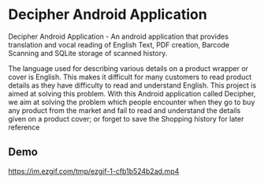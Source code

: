 
# Decipher Android Application

Decipher Android Application - An android application that provides translation and vocal reading 
of English Text, PDF creation, Barcode Scanning and SQLite storage of scanned history.

The language used for describing various details on a product wrapper or cover is English. This makes it difficult for many customers to read product details as they have difficulty to read and understand English. This project is aimed at solving this problem.
With this Android application called Decipher, we aim at solving the problem which people encounter when they go to buy any product from the market and fail to read and understand the details given on a product cover; or forget to save the Shopping history for later reference

## Demo

https://im.ezgif.com/tmp/ezgif-1-cfb1b524b2ad.mp4
